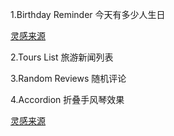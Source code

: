 1.Birthday Reminder 今天有多少人生日

[灵感来源](https://www.uidesigndaily.com/posts/sketch-birthdays-list-card-widget-day-1042)

2.Tours List 旅游新闻列表

3.Random Reviews 随机评论

4.Accordion 折叠手风琴效果

[灵感来源](https://uidesigndaily.com/posts/sketch-accordion-website-day-1175)
